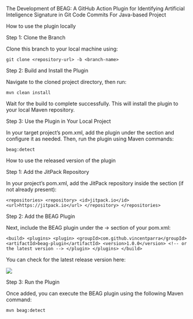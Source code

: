 The Development of BEAG: A GitHub Action Plugin for Identifying Artificial Inteligence Signature in Git Code Commits For Java-based Project

How to use the plugin locally

Step 1: Clone the Branch

Clone this branch to your local machine using:

`git clone <repository-url> -b <branch-name>`

Step 2: Build and Install the Plugin

Navigate to the cloned project directory, then run:

`mvn clean install`


Wait for the build to complete successfully. This will install the plugin to your local Maven repository.

Step 3: Use the Plugin in Your Local Project

In your target project’s pom.xml, add the plugin under the <plugins> section and configure it as needed.
Then, run the plugin using Maven commands:

`beag:detect`

How to use the released version of the plugin

Step 1: Add the JitPack Repository

In your project’s pom.xml, add the JitPack repository inside the <repositories> section (if not already present):

`<repositories>
    <repository>
        <id>jitpack.io</id>
        <url>https://jitpack.io</url>
    </repository>
</repositories>`

Step 2: Add the BEAG Plugin

Next, include the BEAG plugin under the <build> → <plugins> section of your pom.xml:

`<build>
    <plugins>
        <plugin>
            <groupId>com.github.vincentparra</groupId>
            <artifactId>beag-plugin</artifactId>
            <version>1.0.0</version> <!-- or the latest version -->
        </plugin>
    </plugins>
</build>`


You can check for the latest release version here:
 
[![](https://jitpack.io/v/vincentparra/beag-plugin.svg)](https://jitpack.io/#vincentparra/beag-plugin)

Step 3: Run the Plugin

Once added, you can execute the BEAG plugin using the following Maven command:

`mvn beag:detect`

